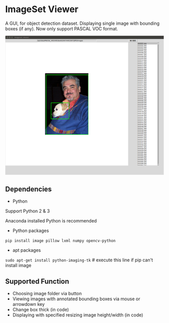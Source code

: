 # ImageSet Viewer

A GUI, for object detection dataset. Displaying single image with bounding boxes (if any). Now only support PASCAL VOC format.

![](./screenshot.png)

## Dependencies

- Python

Support Python 2 & 3

Anaconda installed Python is recommended

- Python packages

`pip install image pillow lxml numpy opencv-python`

- apt packages

`sudo apt-get install python-imaging-tk` # execute this line if pip can't install image

## Supported Function
- Choosing image folder via button
- Viewing images with annotated bounding boxes via mouse or arrowdown key
- Change box thick (in code)
- Displaying with specified resizing image height/width (in code)
